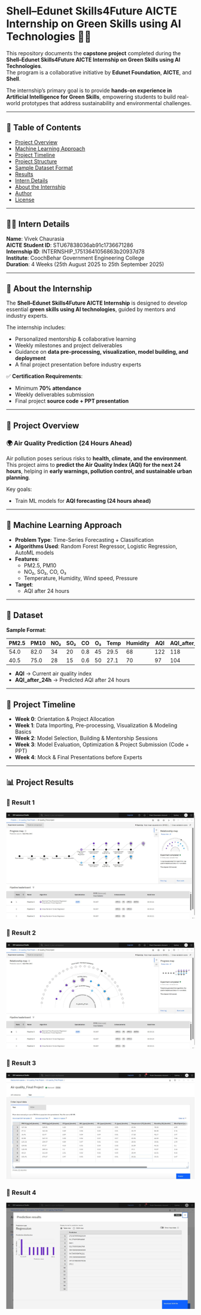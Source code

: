 # Shell–Edunet Skills4Future AICTE Internship on Green Skills using AI Technologies 🌱🤖

This repository documents the **capstone project** completed during the **Shell–Edunet Skills4Future AICTE Internship on Green Skills using AI Technologies**.  
The program is a collaborative initiative by **Edunet Foundation**, **AICTE**, and **Shell**.  

The internship’s primary goal is to provide **hands-on experience in Artificial Intelligence for Green Skills**, empowering students to build real-world prototypes that address sustainability and environmental challenges.

---

## 📑 Table of Contents

- [Project Overview](#project-overview)
- [Machine Learning Approach](#machine-learning-approach)
- [Project Timeline](#project-timeline)
- [Project Structure](#project-structure)
- [Sample Dataset Format](#sample-dataset-format)
- [Results](#results)
- [Intern Details](#intern-details)
- [About the Internship](#about-the-internship)
- [Author](#author)
- [License](#license)

---

## 👨‍💻 Intern Details

**Name**: Vivek Chaurasia  
**AICTE Student ID**: STU67838036ab91c1736671286  
**Internship ID**: INTERNSHIP_17513641056863b20937d78  
**Institute**: CoochBehar Government Engineering College  
**Duration**: 4 Weeks (25th August 2025 to 25th September 2025)

---

## 📖 About the Internship

The **Shell–Edunet Skills4Future AICTE Internship** is designed to develop essential **green skills using AI technologies**, guided by mentors and industry experts.  

The internship includes:  
- Personalized mentorship & collaborative learning  
- Weekly milestones and project deliverables  
- Guidance on **data pre-processing, visualization, model building, and deployment**  
- A final project presentation before industry experts  

✅ **Certification Requirements**:  
- Minimum **70% attendance**  
- Weekly deliverables submission  
- Final project **source code + PPT presentation**    

---


## 🚀 Project Overview

### 🌍 Air Quality Prediction (24 Hours Ahead)  

Air pollution poses serious risks to **health, climate, and the environment**.  
This project aims to **predict the Air Quality Index (AQI) for the next 24 hours**, helping in **early warnings, pollution control, and sustainable urban planning**.  

Key goals:  
- Train ML models for **AQI forecasting (24 hours ahead)**   

---

## 🧠 Machine Learning Approach

- **Problem Type**: Time-Series Forecasting + Classification  
- **Algorithms Used**: Random Forest Regressor, Logistic Regression, AutoML models  
- **Features**:  
  - PM2.5, PM10  
  - NO₂, SO₂, CO, O₃  
  - Temperature, Humidity, Wind speed, Pressure  
- **Target**:  
  - AQI after 24 hours   

---

## 📂 Dataset  

**Sample Format**:  

| PM2.5 | PM10 | NO₂ | SO₂ | CO | O₃ | Temp | Humidity | AQI | AQI_after_24h |
|-------|------|-----|-----|----|----|------|----------|-----|---------------|
| 54.0  | 82.0 | 34  | 20  | 0.8| 45 | 29.5 | 68       | 122 | 118           |
| 40.5  | 75.0 | 28  | 15  | 0.6| 50 | 27.1 | 70       | 97  | 104           |

- **AQI** → Current air quality index  
- **AQI_after_24h** → Predicted AQI after 24 hours  

---
## 📆 Project Timeline

- **Week 0**: Orientation & Project Allocation  
- **Week 1**: Data Importing, Pre-processing, Visualization & Modeling Basics  
- **Week 2**: Model Selection, Building & Mentorship Sessions  
- **Week 3**: Model Evaluation, Optimization & Project Submission (Code + PPT)  
- **Week 4**: Mock & Final Presentations before Experts  

---

## 📊 Project Results

### 🔹 Result 1
![Project Result 1](Result%201%20Screenshot.JPG)

### 🔹 Result 2
![Project Result 2](Result%202%20Screenshot.JPG)

### 🔹 Result 3
![Project Result 3](Result%203%20Screenshot.JPG)

### 🔹 Result 4
![Project Result 4](Result%204%20Screenshot.JPG)

